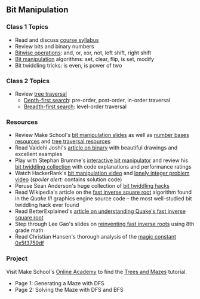 ## Bit Manipulation

### Class 1 Topics
- Read and discuss [course syllabus]
- Review bits and binary numbers
- [Bitwise operations]: and, or, xor, not, left shift, right shift
- [Bit manipulation] algorithms: set, clear, flip, is set, modify
- Bit twiddling tricks: is even, is power of two

### Class 2 Topics
- Review [tree traversal]
  - [Depth-first search]: pre-order, post-order, in-order traversal
  - [Breadth-first search]: level-order traversal

### Resources
- Review Make School's [bit manipulation slides] as well as [number bases resources] and [tree traversal resources]
- Read Vaidehi Joshi's [article on binary][BaseCS binary] with beautiful drawings and excellent examples
- Play with Stephan Brumme's [interactive bit manipulator] and review his [bit twiddling collection] with code explanations and performance ratings
- Watch HackerRank's [bit manipulation video] and [lonely integer problem video] (*spoiler alert:* contains solution code)
- Peruse Sean Anderson's huge collection of [bit twiddling hacks]
- Read Wikipedia's article on the [fast inverse square root] algorithm found in the *Quake III* graphics engine source code – the most well-studied bit twiddling hack ever found
- Read BetterExplained's [article on understanding Quake's fast inverse square root][BE fast inverse square root]
- Step through Lee Gao's slides on [reinventing fast inverse roots] using 8th grade math
- Read Christian Hansen's thorough analysis of the [magic constant 0x5f3759df]

### Project
Visit Make School's [Online Academy] to find the [Trees and Mazes] tutorial.
- Page 1: Generating a Maze with DFS
- Page 2: Solving the Maze with DFS and BFS


[course syllabus]: http://make.sc/cs4-syllabus
[bitwise operations]: https://en.wikipedia.org/wiki/Bitwise_operation
[bit manipulation]: https://en.wikipedia.org/wiki/Bit_manipulation

[tree traversal]: https://en.wikipedia.org/wiki/Tree_traversal
[depth-first search]: https://en.wikipedia.org/wiki/Depth-first_search
[breadth-first search]: https://en.wikipedia.org/wiki/Breadth-first_search

[bit manipulation slides]: ../Slides/NumberBases.pdf
[number bases resources]: https://github.com/Product-College-Courses/CS-3-Core-Data-Structures/blob/master/Class1.md
[tree traversal resources]: https://github.com/Product-College-Courses/CS-3-Core-Data-Structures/blob/master/Class10.md
[BaseCS binary]: https://medium.com/basecs/bits-bytes-building-with-binary-13cb4289aafa
[bit manipulation video]: https://www.youtube.com/watch?v=NLKQEOgBAnw
[lonely integer problem video]: https://www.youtube.com/watch?v=eXWjCgbL01U

[interactive bit manipulator]: http://bits.stephan-brumme.com/interactive.html
[bit twiddling collection]: http://bits.stephan-brumme.com/
[bit twiddling hacks]: http://graphics.stanford.edu/~seander/bithacks.html

[fast inverse square root]: https://en.wikipedia.org/wiki/Fast_inverse_square_root
[BE fast inverse square root]: https://betterexplained.com/articles/understanding-quakes-fast-inverse-square-root/
[magic constant 0x5f3759df]: http://h14s.p5r.org/2012/09/0x5f3759df.html
[reinventing fast inverse roots]: http://www.bullshitmath.lol/FastRoot.slides.html

[Online Academy]: https://bit.ly/tutorial-tweet-generator
[Trees and Mazes]: http://make.sc/oa-trees-and-mazes
